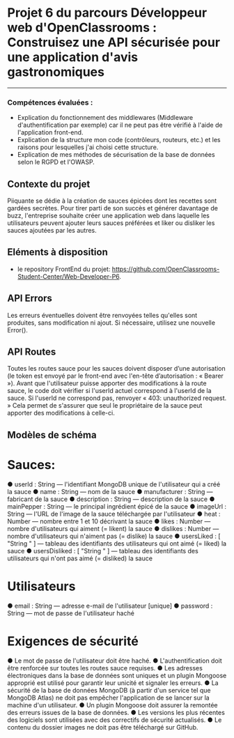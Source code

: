 # Projet 6 du parcours Développeur web d'OpenClassrooms : Construisez une API sécurisée pour une application d'avis gastronomiques
***
### Compétences évaluées :
* Explication du fonctionnement des middlewares (Middleware d'authentification par exemple) car il ne peut pas être vérifié à l'aide de l'application front-end.
* Explication de la structure mon code (contrôleurs, routeurs, etc.) et les raisons pour lesquelles j'ai choisi cette structure.
* Explication de mes méthodes de sécurisation de la base de données selon le RGPD et l'OWASP.

## Contexte du projet
Piiquante se dédie à la création de sauces épicées dont les recettes sont gardées
secrètes. Pour tirer parti de son succès et générer davantage de buzz, l'entreprise
souhaite créer une application web dans laquelle les utilisateurs peuvent ajouter
leurs sauces préférées et liker ou disliker les sauces ajoutées par les autres.

## Eléments à disposition
* le repository FrontEnd du projet: https://github.com/OpenClassrooms-Student-Center/Web-Developer-P6.

## API Errors
Les erreurs éventuelles doivent être renvoyées telles qu'elles sont produites, sans
modification ni ajout. Si nécessaire, utilisez une nouvelle Error().

## API Routes
Toutes les routes sauce pour les sauces doivent disposer d’une autorisation (le
token est envoyé par le front-end avec l'en-tête d’autorisation : « Bearer <token> »).
Avant que l'utilisateur puisse apporter des modifications à la route sauce, le code
doit vérifier si l'userId actuel correspond à l'userId de la sauce. Si l'userId ne
correspond pas, renvoyer « 403: unauthorized request. » Cela permet de s'assurer
que seul le propriétaire de la sauce peut apporter des modifications à celle-ci.

## Modèles de schéma
# Sauces:
● userId : String — l'identifiant MongoDB unique de l'utilisateur qui a créé la
sauce
● name : String — nom de la sauce
● manufacturer : String — fabricant de la sauce
● description : String — description de la sauce
● mainPepper : String — le principal ingrédient épicé de la sauce
● imageUrl : String — l'URL de l'image de la sauce téléchargée par l'utilisateur
● heat : Number — nombre entre 1 et 10 décrivant la sauce
● likes : Number — nombre d'utilisateurs qui aiment (= likent) la sauce
● dislikes : Number — nombre d'utilisateurs qui n'aiment pas (= dislike) la
sauce
● usersLiked : [ "String <userId>" ] — tableau des identifiants des utilisateurs
qui ont aimé (= liked) la sauce
● usersDisliked : [ "String <userId>" ] — tableau des identifiants des
utilisateurs qui n'ont pas aimé (= disliked) la sauce

# Utilisateurs
● email : String — adresse e-mail de l'utilisateur [unique]
● password : String — mot de passe de l'utilisateur haché

# Exigences de sécurité
● Le mot de passe de l'utilisateur doit être haché.
● L'authentification doit être renforcée sur toutes les routes sauce requises.
● Les adresses électroniques dans la base de données sont uniques et un
plugin Mongoose approprié est utilisé pour garantir leur unicité et signaler
les erreurs.
● La sécurité de la base de données MongoDB (à partir d'un service tel que
MongoDB Atlas) ne doit pas empêcher l'application de se lancer sur la
machine d'un utilisateur.
● Un plugin Mongoose doit assurer la remontée des erreurs issues de la base
de données.
● Les versions les plus récentes des logiciels sont utilisées avec des correctifs
de sécurité actualisés.
● Le contenu du dossier images ne doit pas être téléchargé sur GitHub.
